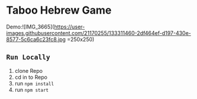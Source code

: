 # Taboo Hebrew Game

Demo:![IMG_3665](https://user-images.githubusercontent.com/21170255/133311460-2df464ef-d197-430e-8577-5c6ca6c23fc8.jpg =250x250)


## `Run Locally`

1) clone Repo
2) cd in to Repo
3) run `npm install`
4) run `npm start`